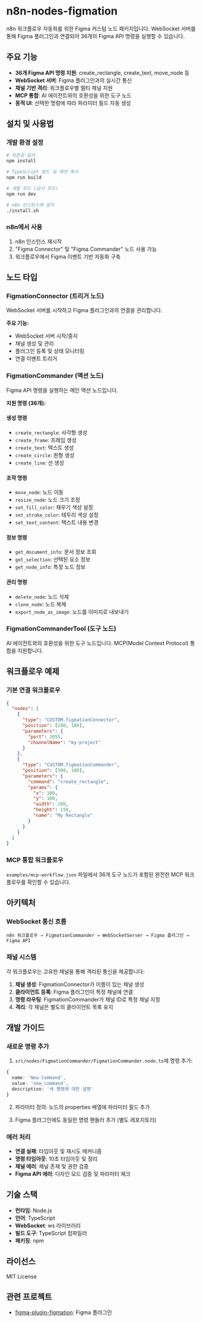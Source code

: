 # n8n-nodes-figmation

n8n 워크플로우 자동화를 위한 Figma 커스텀 노드 패키지입니다. WebSocket 서버를 통해 Figma 플러그인과 연결되어 36개의 Figma API 명령을 실행할 수 있습니다.

## 주요 기능

- **36개 Figma API 명령 지원**: create_rectangle, create_text, move_node 등
- **WebSocket 서버**: Figma 플러그인과의 실시간 통신
- **채널 기반 격리**: 워크플로우별 멀티 채널 지원
- **MCP 통합**: AI 에이전트와의 호환성을 위한 도구 노드
- **동적 UI**: 선택한 명령에 따라 파라미터 필드 자동 생성

## 설치 및 사용법

### 개발 환경 설정

```bash
# 의존성 설치
npm install

# TypeScript 빌드 및 에셋 복사
npm run build

# 개발 모드 (감시 모드)
npm run dev

# n8n 인스턴스에 설치
./install.sh
```

### n8n에서 사용

1. n8n 인스턴스 재시작
2. "Figma Connector" 및 "Figma Commander" 노드 사용 가능
3. 워크플로우에서 Figma 이벤트 기반 자동화 구축

## 노드 타입

### FigmationConnector (트리거 노드)

WebSocket 서버를 시작하고 Figma 플러그인과의 연결을 관리합니다.

**주요 기능:**
- WebSocket 서버 시작/중지
- 채널 생성 및 관리
- 플러그인 등록 및 상태 모니터링
- 연결 이벤트 트리거

### FigmationCommander (액션 노드)

Figma API 명령을 실행하는 메인 액션 노드입니다.

**지원 명령 (36개):**

#### 생성 명령
- `create_rectangle`: 사각형 생성
- `create_frame`: 프레임 생성
- `create_text`: 텍스트 생성
- `create_circle`: 원형 생성
- `create_line`: 선 생성

#### 조작 명령
- `move_node`: 노드 이동
- `resize_node`: 노드 크기 조정
- `set_fill_color`: 채우기 색상 설정
- `set_stroke_color`: 테두리 색상 설정
- `set_text_content`: 텍스트 내용 변경

#### 정보 명령
- `get_document_info`: 문서 정보 조회
- `get_selection`: 선택된 요소 정보
- `get_node_info`: 특정 노드 정보

#### 관리 명령
- `delete_node`: 노드 삭제
- `clone_node`: 노드 복제
- `export_node_as_image`: 노드를 이미지로 내보내기

### FigmationCommanderTool (도구 노드)

AI 에이전트와의 호환성을 위한 도구 노드입니다. MCP(Model Context Protocol) 통합을 지원합니다.

## 워크플로우 예제

### 기본 연결 워크플로우

```json
{
  "nodes": [
    {
      "type": "CUSTOM.figmationConnector",
      "position": [100, 100],
      "parameters": {
        "port": 3055,
        "channelName": "my-project"
      }
    },
    {
      "type": "CUSTOM.figmationCommander",
      "position": [300, 100],
      "parameters": {
        "command": "create_rectangle",
        "params": {
          "x": 100,
          "y": 100,
          "width": 200,
          "height": 150,
          "name": "My Rectangle"
        }
      }
    }
  ]
}
```

### MCP 통합 워크플로우

`examples/mcp-workflow.json` 파일에서 36개 도구 노드가 포함된 완전한 MCP 워크플로우를 확인할 수 있습니다.

## 아키텍처

### WebSocket 통신 흐름

```
n8n 워크플로우 → FigmationCommander → WebSocketServer → Figma 플러그인 → Figma API
```

### 채널 시스템

각 워크플로우는 고유한 채널을 통해 격리된 통신을 제공합니다:

1. **채널 생성**: FigmationConnector가 이름이 있는 채널 생성
2. **클라이언트 등록**: Figma 플러그인이 특정 채널에 연결
3. **명령 라우팅**: FigmationCommander가 채널 ID로 특정 채널 지정
4. **격리**: 각 채널은 별도의 클라이언트 목록 유지

## 개발 가이드

### 새로운 명령 추가

1. `src/nodes/FigmationCommander/FigmationCommander.node.ts`에 명령 추가:
```typescript
{
  name: 'New Command',
  value: 'new_command',
  description: '새 명령에 대한 설명'
}
```

2. 파라미터 정의: 노드의 properties 배열에 파라미터 필드 추가

3. Figma 플러그인에도 동일한 명령 핸들러 추가 (별도 레포지토리)

### 에러 처리

- **연결 실패**: 타임아웃 및 재시도 메커니즘
- **명령 타임아웃**: 10초 타임아웃 및 정리
- **채널 에러**: 채널 존재 및 권한 검증
- **Figma API 에러**: 디자인 모드 검증 및 파라미터 체크

## 기술 스택

- **런타임**: Node.js
- **언어**: TypeScript
- **WebSocket**: ws 라이브러리
- **빌드 도구**: TypeScript 컴파일러
- **패키징**: npm

## 라이선스

MIT License

## 관련 프로젝트

- [figma-plugin-figmation](https://github.com/your-username/figma-plugin-figmation): Figma 플러그인 